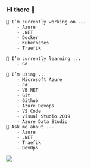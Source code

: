 ### Hi there 👋

    🔭 I’m currently working on ...
        - Azure
        - .NET
        - Docker
        - Kubernetes
        - Traefik
        
    🌱 I’m currently learning ...
        - Go
    
    👯 I’m using ...
        - Microsoft Azure
        - C#
        - VB.NET
        - Git
        - Github
        - Azure Devops
        - VS Code
        - Visual Studio 2019
        - Azure Data Studio
    💬 Ask me about ...
        - Azure
        - .NET
        - Traefik
        - DevOps

<img align="center" src="https://github-readme-stats.vercel.app/api?username=mertyeter&show_icons=true&theme=dark" />
